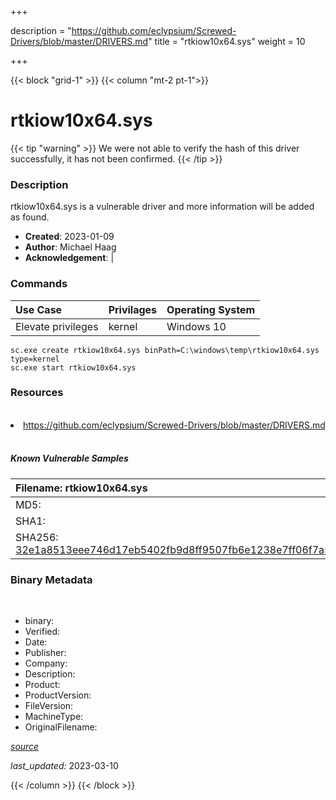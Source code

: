 +++

description = "https://github.com/eclypsium/Screwed-Drivers/blob/master/DRIVERS.md"
title = "rtkiow10x64.sys"
weight = 10

+++


{{< block "grid-1" >}}
{{< column "mt-2 pt-1">}}




# rtkiow10x64.sys 


{{< tip "warning" >}}
We were not able to verify the hash of this driver successfully, it has not been confirmed.
{{< /tip >}}




### Description


rtkiow10x64.sys is a vulnerable driver and more information will be added as found.


- **Created**: 2023-01-09
- **Author**: Michael Haag
- **Acknowledgement**:  | [](https://twitter.com/)

### Commands

| Use Case | Privilages | Operating System | 
|:---- | ---- | ---- |
| Elevate privileges | kernel | Windows 10 |

```
sc.exe create rtkiow10x64.sys binPath=C:\windows\temp\rtkiow10x64.sys type=kernel
sc.exe start rtkiow10x64.sys
```

### Resources
<br>


<li><a href=" https://github.com/eclypsium/Screwed-Drivers/blob/master/DRIVERS.md"> https://github.com/eclypsium/Screwed-Drivers/blob/master/DRIVERS.md</a></li>


<br>


##### Known Vulnerable Samples

| Filename: rtkiow10x64.sys |
|:---- |
|MD5: <a href="https://www.virustotal.com/gui/file/{&#39;Filename&#39;: &#39;rtkiow10x64.sys&#39;, &#39;MD5&#39;: &#39;&#39;, &#39;SHA1&#39;: &#39;&#39;, &#39;SHA256&#39;: &#39;32e1a8513eee746d17eb5402fb9d8ff9507fb6e1238e7ff06f7a5c50ff3df993&#39;}"></a>|
|SHA1: <a href="https://www.virustotal.com/gui/file/{&#39;Filename&#39;: &#39;rtkiow10x64.sys&#39;, &#39;MD5&#39;: &#39;&#39;, &#39;SHA1&#39;: &#39;&#39;, &#39;SHA256&#39;: &#39;32e1a8513eee746d17eb5402fb9d8ff9507fb6e1238e7ff06f7a5c50ff3df993&#39;}"></a>|
|SHA256: <a href="https://www.virustotal.com/gui/file/{&#39;Filename&#39;: &#39;rtkiow10x64.sys&#39;, &#39;MD5&#39;: &#39;&#39;, &#39;SHA1&#39;: &#39;&#39;, &#39;SHA256&#39;: &#39;32e1a8513eee746d17eb5402fb9d8ff9507fb6e1238e7ff06f7a5c50ff3df993&#39;}">32e1a8513eee746d17eb5402fb9d8ff9507fb6e1238e7ff06f7a5c50ff3df993</a>|




### Binary Metadata
<br>

- binary: 
- Verified: 
- Date: 
- Publisher: 
- Company: 
- Description: 
- Product: 
- ProductVersion: 
- FileVersion: 
- MachineType: 
- OriginalFilename: 

[*source*](https://github.com/magicsword-io/LOLDrivers/tree/main/yaml/rtkiow10x64.sys.yml)

*last_updated:* 2023-03-10


{{< /column >}}
{{< /block >}}
